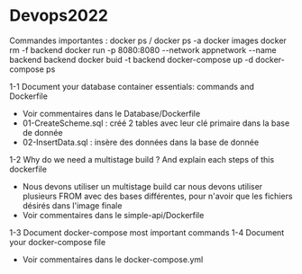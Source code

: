 # Devops2022

Commandes importantes : 
docker ps / docker ps -a
docker images
docker rm -f backend
docker run -p 8080:8080 --network appnetwork --name backend backend
docker buid -t backend
docker-compose up -d
docker-compose ps

1-1 Document your database container essentials: commands and Dockerfile
- Voir commentaires dans le Database/Dockerfile
- 01-CreateScheme.sql : créé 2 tables avec leur clé primaire dans la base de donnée
- 02-InsertData.sql : insère des données dans la base de donnée

1-2 Why do we need a multistage build ? And explain each steps of this dockerfile
- Nous devons utiliser un multistage build car nous devons utiliser plusieurs FROM avec des bases différentes, pour n'avoir que les fichiers désirés dans l'image finale
- Voir commentaires dans le simple-api/Dockerfile

1-3 Document docker-compose most important commands
1-4 Document your docker-compose file
- Voir commentaires dans le docker-compose.yml
